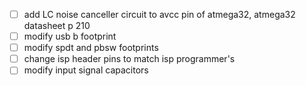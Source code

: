 - [ ] add LC noise canceller circuit to avcc pin of atmega32, atmega32 datasheet p 210
- [ ] modify usb b footprint
- [ ] modify spdt and pbsw footprints
- [ ] change isp header pins to match isp programmer's
- [ ] modify input signal capacitors